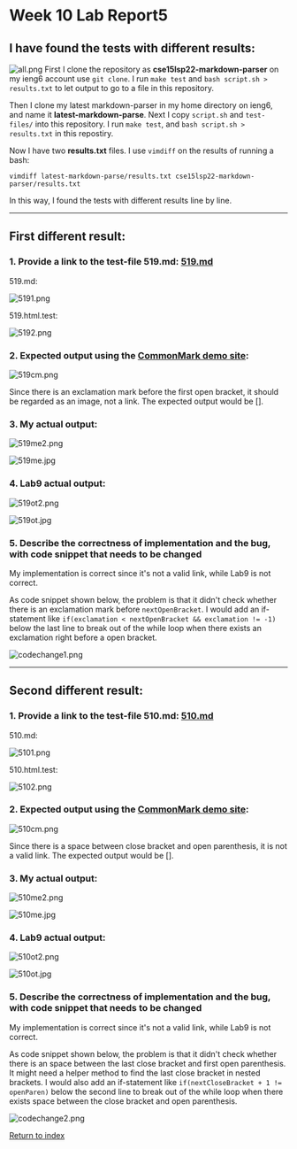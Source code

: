 # **Week 10 Lab Report5**
## I have found the tests with different results:
![all.png](all.png)
First I clone the repository as **cse15lsp22-markdown-parser** on my ieng6 account use `git clone`. I run `make test` and `bash script.sh > results.txt` to let output to go to a file in this repository.

Then I clone my latest markdown-parser in my home directory on ieng6, and name it **latest-markdown-parse**. Next I copy `script.sh` and `test-files/` into this repository. I run `make test`, and `bash script.sh > results.txt` in this repostiry.

Now I have two **results.txt** files. I use `vimdiff` on the results of running a bash:
```
vimdiff latest-markdown-parse/results.txt cse15lsp22-markdown-parser/results.txt
```
In this way, I found the tests with different results line by line.

---
## First different result:
### 1. Provide a link to the test-file 519.md: [519.md](https://github.com/nidhidhamnani/markdown-parser/blob/main/test-files/519.md)

519.md:

![5191.png](5191.png)

519.html.test:

![5192.png](5192.png)

### 2. Expected output using the [CommonMark demo site](https://spec.commonmark.org/dingus/):

![519cm.png](519cm.png)

Since there is an exclamation mark before the first open bracket, it should be regarded as an image, not a link. The expected output would be [].

### 3. My actual output:

![519me2.png](519me2.png)

![519me.jpg](519me.jpg)

### 4. Lab9 actual output:

![519ot2.png](519ot2.png)

![519ot.jpg](519ot.jpg)

### 5. Describe the correctness of implementation and the bug, with code snippet that needs to be changed

My implementation is correct since it's not a valid link, while Lab9 is not correct. 

As code snippet shown below, the problem is that it didn't check whether there is an exclamation mark before `nextOpenBracket`. I would add an if-statement like ```if(exclamation < nextOpenBracket && exclamation != -1)``` below the last line to break out of the while loop when there exists an exclamation right before a open bracket.

![codechange1.png](codechange1.png)

---
## Second different result:
### 1. Provide a link to the test-file 510.md: [510.md](https://github.com/nidhidhamnani/markdown-parser/blob/main/test-files/510.md)

510.md:

![5101.png](5101.png)

510.html.test:

![5102.png](5102.png)

### 2. Expected output using the [CommonMark demo site](https://spec.commonmark.org/dingus/):

![510cm.png](510cm.png)

Since there is a space between close bracket and open parenthesis, it is not a valid link. The expected output would be [].

### 3. My actual output:

![510me2.png](510me2.png)

![510me.jpg](510me.jpg)

### 4. Lab9 actual output:

![510ot2.png](510ot2.png)

![510ot.jpg](510ot.jpg)

### 5. Describe the correctness of implementation and the bug, with code snippet that needs to be changed

My implementation is correct since it's not a valid link, while Lab9 is not correct. 

As code snippet shown below, the problem is that it didn't check whether there is an space between the last close bracket and first open parenthesis. It might need a helper method to find the last close bracket in nested brackets. I would also add an if-statement like ```if(nextCloseBracket + 1 != openParen)``` below the second line to break out of the while loop when there exists space between the close bracket and open parenthesis.  

![codechange2.png](codechange2.png)

[Return to index](https://lineup30min.github.io/cse15l-lab-reports/)
